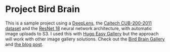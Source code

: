 # Project Bird Brain

This is a sample project using a [DeepLens](https://aws.amazon.com/deeplens/), the [Caltech CUB-200-2011 dataset](http://www.vision.caltech.edu/visipedia/CUB-200-2011.html) and the [ResNet 18](https://arxiv.org/abs/1512.03385) neural network architecture, with automatic image uploads to S3. I used this with [Hugo Easy Gallery](https://github.com/liwenyip/hugo-easy-gallery) but the approach will work with other image gallery solutions. Check out the [Bird Brain Gallery](https://cameronworrell.me/birdbrain) and [the blog post](https://cameronworrell.me/blog/blog009/).

